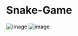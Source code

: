 # Snake-Game
![image](https://github.com/Polymathfaisal/Snake-Game/assets/116913225/27ce5e61-e326-4e78-88ae-dad796ebc2ab)
![image](https://github.com/Polymathfaisal/Snake-Game/assets/116913225/74666125-8d3d-4350-95b2-969dc1f44545)

